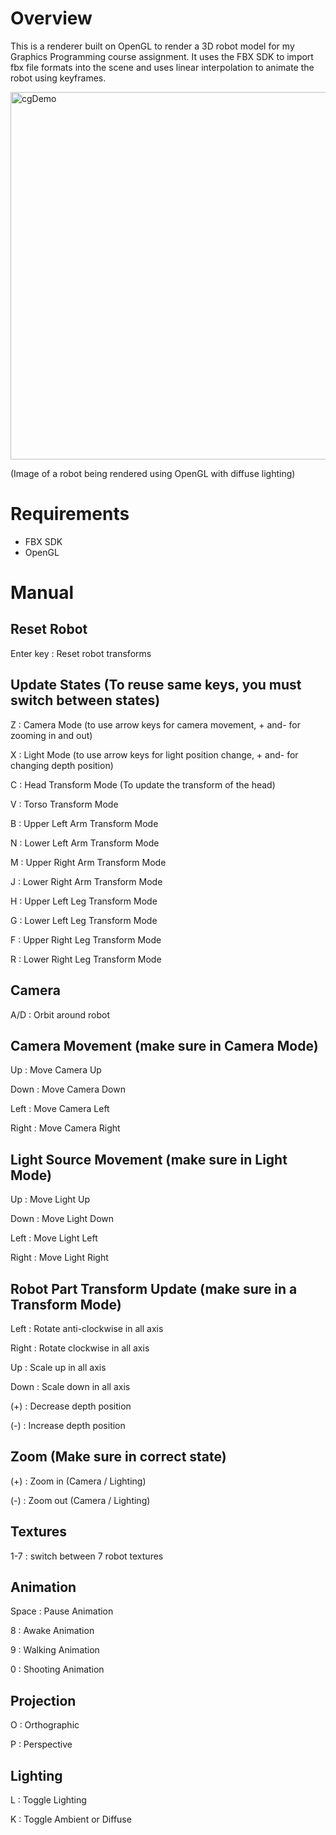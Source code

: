 # Overview
This is a renderer built on OpenGL to render a 3D robot model for my Graphics Programming course assignment. It uses the FBX SDK to import fbx file formats into the scene and uses linear interpolation to animate the robot using keyframes.

<img width="585" height="588" alt="cgDemo" src="https://github.com/user-attachments/assets/ff0bb66b-0cf7-4397-8107-9db31e32229f" />

(Image of a robot being rendered using OpenGL with diffuse lighting)

# Requirements
- FBX SDK
- OpenGL

# Manual
 ## Reset Robot
 Enter key : Reset robot transforms
 
 ## Update States (To reuse same keys, you must switch between states)
 Z : Camera Mode (to use arrow keys for camera movement, + and- for zooming in and out)
 
 X : Light Mode (to use arrow keys for light position change, + and- for changing depth position)
 
 C : Head Transform Mode (To update the transform of the head)
 
 V : Torso Transform Mode
 
 B : Upper Left Arm Transform Mode
 
 N : Lower Left Arm Transform Mode
 
 M : Upper Right Arm Transform Mode
 
 J : Lower Right Arm Transform Mode
 
 H : Upper Left Leg Transform Mode
 
 G : Lower Left Leg Transform Mode
 
 F : Upper Right Leg Transform Mode
 
 R : Lower Right Leg Transform Mode
 
 ## Camera
 A/D : Orbit around robot
 
 ## Camera Movement (make sure in Camera Mode)
 Up : Move Camera Up
 
 Down : Move Camera Down
 
 Left : Move Camera Left
 
 Right : Move Camera Right
 
 ## Light Source Movement (make sure in Light Mode)
 Up : Move Light Up
 
 Down : Move Light Down
 
 Left : Move Light Left
 
 Right : Move Light Right
 
## Robot Part Transform Update (make sure in a Transform Mode)
 Left : Rotate anti-clockwise in all axis
 
 Right : Rotate clockwise in all axis
 
 Up : Scale up in all axis
 
 Down : Scale down in all axis
 
 (+) : Decrease depth position
 
 (-) : Increase depth position
 
 ## Zoom (Make sure in correct state)
 (+) : Zoom in (Camera / Lighting)
 
 (-) : Zoom out (Camera / Lighting)
 
 ## Textures
 1-7 : switch between 7 robot textures
 
 ## Animation
 Space : Pause Animation
 
 8 : Awake Animation
 
 9 : Walking Animation
 
 0 : Shooting Animation
 
 ## Projection
 O : Orthographic
 
 P : Perspective
 
 ## Lighting
 L : Toggle Lighting
 
 K : Toggle Ambient or Diffuse
 


